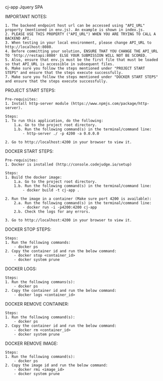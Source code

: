 cj-app
Jquery SPA


IMPORTANT NOTES:

    1. The backend endpoint host url can be accessed using "API_URL" property (mentioned in env.js). An example is shown in index.js.
    2. PLEASE USE THIS PROPERTY ("API_URL") WHEN YOU ARE TRYING TO CALL A BACKEND API. 
    3. When testing in your local environment, please change API_URL to http://localhost:8080.
    4. Before committing your solution, ENSURE THAT YOU CHANGE THE API_URL TO 'http://restapi:8080' ELSE YOUR SUBMISSION WILL NOT BE SCORED.
    5. Also, ensure that env.js must be the first file that must be loaded so that API_URL is accessible in subsequent files.
    6. Make sure you follow the steps mentioned under "PROJECT START STEPS" and ensure that the steps execute successfully. 
    7. Make sure you follow the steps mentioned under "DOCKER START STEPS" and ensure that the steps execute successfully. 


PROJECT START STEPS:

    Pre-requisites:
    1. Install http-server module (https://www.npmjs.com/package/http-server).

    Steps:
    1. To run this application, do the following:
        1.a. Go to the project root directory.
        1.b. Run the following command(s) in the terminal/command line:    
            - http-server ./ -p 4200 -a 0.0.0.0
    
    2. Go to http://localhost:4200 in your browser to view it.


DOCKER START STEPS:

    Pre-requisites:
    1. Docker is installed (http://console.codejudge.io/setup)

    Steps:
    1. Build the docker image:
        1.a. Go to the project root directory.
        1.b. Run the following command(s) in the terminal/command line:
            - docker build -t cj-app .

    2. Run the image in a container (Make sure port 4200 is available):        
        2.a. Run the following command(s) in the terminal/command line:
            - docker run -i -p4200:4200 cj-app
        2.b. Check the logs for any errors. 

    3. Go to http://localhost:4200 in your browser to view it.

DOCKER STOP STEPS:

    Steps:
    1. Run the following commands:
        - docker ps
    2. Copy the container id and run the below command:
        - docker stop <container_id> 
        - docker system prune

DOCKER LOGS:

    Steps:
    1. Run the following commans(s):
        - docker ps
    2. Copy the container id and run the below command:
        - docker logs <container_id>

DOCKER REMOVE CONTAINER:

    Steps:
    1. Run the following command(s):
        - docker ps
    2. Copy the container id and run the below command:
        - docker rm <container_id>
        - docker system prune

DOCKER REMOVE IMAGE:

    Steps:
    1. Run the following command(s):
        - docker ps
    2. Copy the image id and run the below command:
        - docker rmi <image_id>
        - docker system prune
